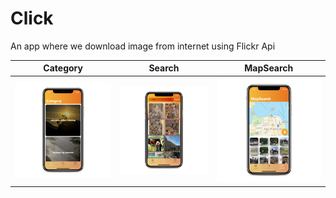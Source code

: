 # Click
An app where we download image from internet using Flickr Api

Category                        | Search                       | MapSearch
:------------------------------:|:----------------------------:|:-----------------------:
<img src = "Category.png">      | <img src = "Search.png">     | <img src = "MapSearch.png">
 
